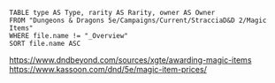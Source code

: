 ```dataview
TABLE type AS Type, rarity AS Rarity, owner AS Owner
FROM "Dungeons & Dragons 5e/Campaigns/Current/StracciaD&D 2/Magic Items"
WHERE file.name != "_Overview"
SORT file.name ASC
```
https://www.dndbeyond.com/sources/xgte/awarding-magic-items
https://www.kassoon.com/dnd/5e/magic-item-prices/ 